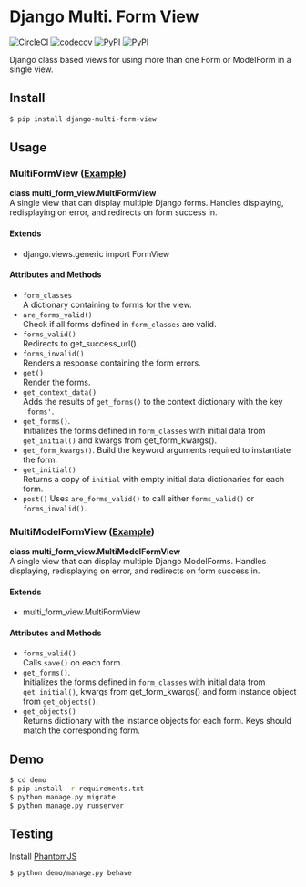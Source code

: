 # Django Multi. Form View
[![CircleCI](https://circleci.com/gh/TimBest/django-multi-form-view.svg?style=shield)](https://circleci.com/gh/TimBest/django-multi-form-view)
[![codecov](https://codecov.io/gh/timbest/django-multi-form-view/branch/master/graph/badge.svg)](https://codecov.io/gh/timbest/django-multi-form-view)
[![PyPI](https://img.shields.io/pypi/v/django-multi-form-view.svg?maxAge=2592000)](https://pypi.python.org/pypi/django-multi-form-view)
[![PyPI](https://img.shields.io/pypi/dm/django-multi-form-view.svg?maxAge=2592000)](https://pypi.python.org/pypi/django-multi-form-view)

Django class based views for using more than one Form or ModelForm in a single view.

## Install
```bash
$ pip install django-multi-form-view
```

## Usage

### MultiFormView ([Example](demo/base/views.py))
**class multi_form_view.MultiFormView**  
A single view that can display multiple Django forms. Handles displaying, redisplaying on error, and
redirects on form success in.

#### Extends
* django.views.generic import FormView

#### Attributes and Methods
* `form_classes`  
  A dictionary containing to forms for the view.
* `are_forms_valid()`  
  Check if all forms defined in `form_classes` are valid.
* `forms_valid()`  
  Redirects to get_success_url().
* `forms_invalid()`  
  Renders a response containing the form errors.
* `get()`  
  Render the forms.
* `get_context_data()`  
  Adds the results of `get_forms()` to the context dictionary with the key `'forms'`.
* `get_forms()`.  
  Initializes the forms defined in `form_classes` with initial data from `get_initial()` and kwargs
  from get_form_kwargs().
* `get_form_kwargs()`.
  Build the keyword arguments required to instantiate the form.  
* `get_initial()`  
  Returns a copy of `initial` with empty initial data dictionaries for each form.
* `post()`
  Uses `are_forms_valid()` to call either `forms_valid()` or `forms_invalid()`.

### MultiModelFormView ([Example](demo/base/views.py))
**class multi_form_view.MultiModelFormView**  
A single view that can display multiple Django ModelForms. Handles displaying, redisplaying on
error, and redirects on form success in.

#### Extends
* multi_form_view.MultiFormView

#### Attributes and Methods
* `forms_valid()`  
  Calls `save()` on each form.
* `get_forms()`.  
  Initializes the forms defined in `form_classes` with initial data from `get_initial()`, kwargs
  from get_form_kwargs() and form instance object from `get_objects()`.
* `get_objects()`  
  Returns dictionary with the instance objects for each form. Keys should match the corresponding
  form.

## Demo
```bash
$ cd demo
$ pip install -r requirements.txt
$ python manage.py migrate
$ python manage.py runserver
```

## Testing
Install [PhantomJS](http://phantomjs.org/)
```bash
$ python demo/manage.py behave
```
